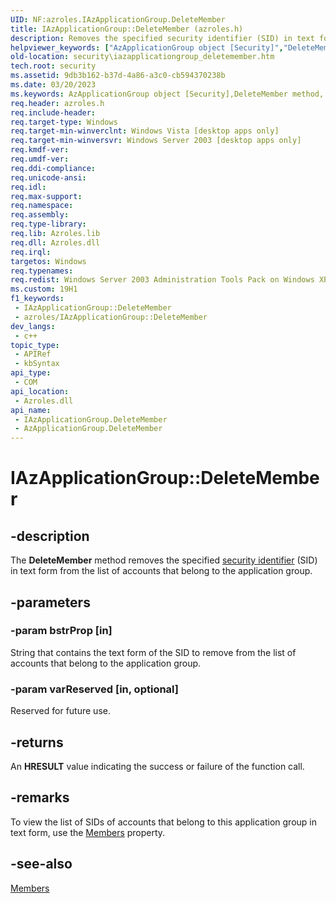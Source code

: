 ```yaml
---
UID: NF:azroles.IAzApplicationGroup.DeleteMember
title: IAzApplicationGroup::DeleteMember (azroles.h)
description: Removes the specified security identifier (SID) in text form from the list of accounts that belong to the application group.
helpviewer_keywords: ["AzApplicationGroup object [Security]","DeleteMember method","DeleteMember","DeleteMember method [Security]","DeleteMember method [Security]","AzApplicationGroup object","DeleteMember method [Security]","IAzApplicationGroup interface","IAzApplicationGroup interface [Security]","DeleteMember method","IAzApplicationGroup.DeleteMember","IAzApplicationGroup::DeleteMember","azroles/IAzApplicationGroup::DeleteMember","security.iazapplicationgroup_deletemember"]
old-location: security\iazapplicationgroup_deletemember.htm
tech.root: security
ms.assetid: 9db3b162-b37d-4a86-a3c0-cb594370238b
ms.date: 03/20/2023
ms.keywords: AzApplicationGroup object [Security],DeleteMember method, DeleteMember, DeleteMember method [Security], DeleteMember method [Security],AzApplicationGroup object, DeleteMember method [Security],IAzApplicationGroup interface, IAzApplicationGroup interface [Security],DeleteMember method, IAzApplicationGroup.DeleteMember, IAzApplicationGroup::DeleteMember, azroles/IAzApplicationGroup::DeleteMember, security.iazapplicationgroup_deletemember
req.header: azroles.h
req.include-header: 
req.target-type: Windows
req.target-min-winverclnt: Windows Vista [desktop apps only]
req.target-min-winversvr: Windows Server 2003 [desktop apps only]
req.kmdf-ver: 
req.umdf-ver: 
req.ddi-compliance: 
req.unicode-ansi: 
req.idl: 
req.max-support: 
req.namespace: 
req.assembly: 
req.type-library: 
req.lib: Azroles.lib
req.dll: Azroles.dll
req.irql: 
targetos: Windows
req.typenames: 
req.redist: Windows Server 2003 Administration Tools Pack on Windows XP
ms.custom: 19H1
f1_keywords:
 - IAzApplicationGroup::DeleteMember
 - azroles/IAzApplicationGroup::DeleteMember
dev_langs:
 - c++
topic_type:
 - APIRef
 - kbSyntax
api_type:
 - COM
api_location:
 - Azroles.dll
api_name:
 - IAzApplicationGroup.DeleteMember
 - AzApplicationGroup.DeleteMember
---
```


# IAzApplicationGroup::DeleteMember

## -description

The **DeleteMember** method removes  the specified [security identifier](/windows/win32/SecGloss/s-gly) (SID) in text form from the list of accounts that belong to the application group.

## -parameters

### -param bstrProp [in]

String that contains the text form of the SID to remove from the list of accounts that belong to the application group.

### -param varReserved [in, optional]

Reserved for future use.

## -returns

An **HRESULT** value indicating the success or failure of the function call.

## -remarks

To view the list of SIDs of accounts that belong to this application group in text form, use the [Members](nf-azroles-iazapplicationgroup-get_members.md) property.

## -see-also

[Members](nf-azroles-iazapplicationgroup-get_members.md)
